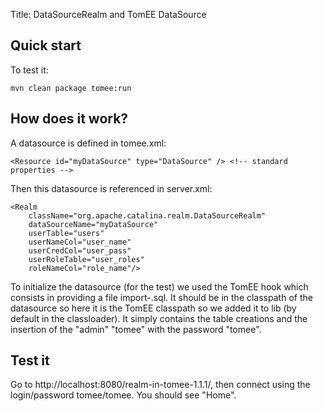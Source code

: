 Title: DataSourceRealm and TomEE DataSource

## Quick start

To test it:

    mvn clean package tomee:run

## How does it work?

A datasource is defined in tomee.xml:

    <Resource id="myDataSource" type="DataSource" /> <!-- standard properties -->

Then this datasource is referenced in server.xml:

    <Realm
        className="org.apache.catalina.realm.DataSourceRealm"
        dataSourceName="myDataSource"
        userTable="users"
        userNameCol="user_name"
        userCredCol="user_pass"
        userRoleTable="user_roles"
        roleNameCol="role_name"/>

To initialize the datasource (for the test) we used the TomEE hook which consists in providing
a file import-<datasource name>.sql. It should be in the classpath of the datasource so here it is
the TomEE classpath so we added it to lib (by default in the classloader). It simply contains the
table creations and the insertion of the "admin" "tomee" with the password "tomee".

## Test it

Go to http://localhost:8080/realm-in-tomee-1.1.1/, then connect using
the login/password tomee/tomee. You should see "Home".
